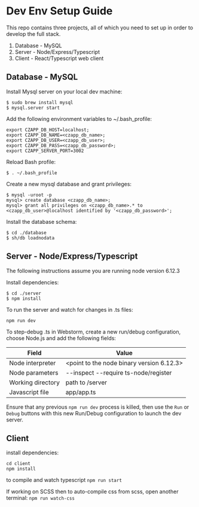 Dev Env Setup Guide
==============

This repo contains three projects, all of which you need to set up in order to develop the full stack.

1) Database - MySQL
2) Server - Node/Express/Typescript
3) Client - React/Typescript web client


Database - MySQL
----------------

Install Mysql server on your local dev machine:
```
$ sudo brew install mysql
$ mysql.server start
```

Add the following environment variables to ~/.bash_profile:
```
export CZAPP_DB_HOST=localhost;
export CZAPP_DB_NAME=<czapp_db_name>;
export CZAPP_DB_USER=<czapp_db_user>;
export CZAPP_DB_PASS=<czapp_db_password>;
export CZAPP_SERVER_PORT=3002
```

Reload Bash profile:
```
$ . ~/.bash_profile
```

Create a new mysql database and grant privileges:
```
$ mysql -uroot -p
mysql> create database <czapp_db_name>;
mysql> grant all privileges on <czapp_db_name>.* to <czapp_db_user>@localhost identified by '<czapp_db_password>';
```

Install the database schema:
```
$ cd ./database
$ sh/db loadnodata
```


Server - Node/Express/Typescript
--------------------------------
The following instructions assume you are running node version 6.12.3

Install dependencies:
```
$ cd ./server
$ npm install
```

To run the server and watch for changes in .ts files:
```
npm run dev
```

To step-debug .ts in Webstorm, create a new run/debug configuration, choose Node.js and
add the following fields:

Field | Value
--- | ---
Node interpreter | <point to the node binary version 6.12.3>
Node parameters | --inspect --require ts-node/register
Working directory | path to /server
Javascript file | app/app.ts

Ensure that any previous `npm run dev` process is killed, then use the `Run` or `Debug` buttons with this new Run/Debug
configuration to launch the dev server.


Client
------
install dependencies:
```
cd client
npm install
```

to compile and watch typescript
```npm run start```

If working on SCSS then to auto-compile css from scss, open another terminal:
```npm run watch-css```

